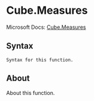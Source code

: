---
---

# Cube.Measures

Microsoft Docs: [Cube.Measures](https://docs.microsoft.com/en-us/powerquery-m/cube-measures)

## Syntax

```powerquery-m
Syntax for this function.
```

## About

About this function.

